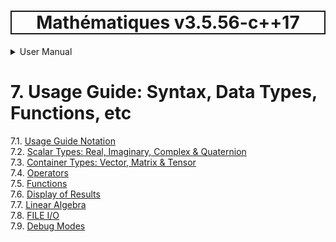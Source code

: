 <h1 style='border: 2px solid; text-align: center'>Mathématiques v3.5.56-c++17</h1>

<details>

<summary>User Manual</summary>

# [User Manual](../README.md)<br>
1. [About](../about/README.md)<br>
2. [License](../license/README.md)<br>
3. [Status, Planned Work & Release Notes](../status-release/README.md)<br>
4. [Description and Example Usage](../description-examples/README.md)<br>
5. [Installation](../installation/README.md)<br>
6. [Your First Mathématiques Project](../first-project/README.md)<br>
7. _Usage Guide: Syntax, Data Types, Functions, etc_ <br>
8. [Benchmarks](../benchmarks/README.md)<br>
9. [Tests](../test/README.md)<br>
10. [Developer Guide: Modifying and Extending Mathématiques](../developer-guide/README.md)<br>


</details>



# 7. Usage Guide: Syntax, Data Types, Functions, etc

7.1. [Usage Guide Notation](notation/README.md)<br>
7.2. [Scalar Types: Real, Imaginary, Complex & Quaternion](scalars/README.md)<br>
7.3. [Container Types: Vector, Matrix & Tensor](containers/README.md)<br>
7.4. [Operators](operators/README.md)<br>
7.5. [Functions](functions/README.md)<br>
7.6. [Display of Results](display/README.md)<br>
7.7. [Linear Algebra](linear-algebra/README.md)<br>
7.8. [FILE I/O](file-io/README.md)<br>
7.9. [Debug Modes](debug/README.md)<br>
